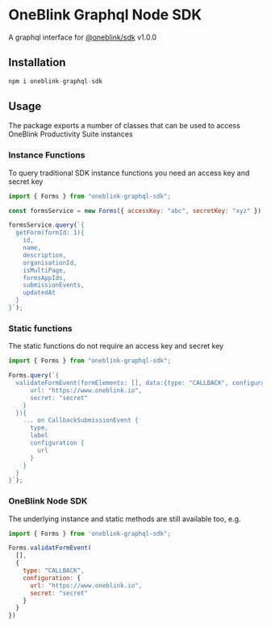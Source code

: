 # OneBlink Graphql Node SDK

A graphql interface for [@oneblink/sdk](https://www.npmjs.com/package@oneblink/sdk) v1.0.0

## Installation

```javascript
npm i oneblink-graphql-sdk
```

## Usage

The package exports a number of classes that can be used to access OneBlink Productivity Suite instances

### Instance Functions

To query traditional SDK instance functions you need an access key and secret key

```javascript
import { Forms } from "oneblink-graphql-sdk";

const formsService = new Forms({ accessKey: "abc", secretKey: "xyz" });

formsService.query(`{
  getForm(formId: 1){
    id,
    name,
    description,
    organisationId,
    isMultiPage,
    formsAppIds,
    submissionEvents,
    updatedAt
  }
}`);
```

### Static functions

The static functions do not require an access key and secret key

```javascript
import { Forms } from "oneblink-graphql-sdk";

Forms.query(`{
  validateFormEvent(formElements: [], data:{type: "CALLBACK", configuration: {
      url: "https://www.oneblink.io",
      secret: "secret"
    }
  }){
    ... on CallbackSubmissionEvent {
      type,
      label
      configuration {
        url
      }
    }
  }
}`);
```

### OneBlink Node SDK

The underlying instance and static methods are still available too, e.g.

```javascript
import { Forms } from 'oneblink-graphql-sdk";

Forms.validatFormEvent(
  [],
  {
    type: "CALLBACK",
    configuration: {
      url: "https://www.oneblink.io",
      secret: "secret"
    }
  }
})
```
